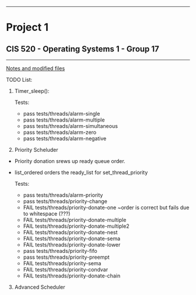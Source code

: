 ----------------------------------------------------------------
# Project 1
## CIS 520 - Operating Systems 1 -  Group 17
----------------------------------------------------------------
[Notes and modified files](https://github.com/C3sarz/CIS520-G17/blob/master/notes.txt)

TODO List:
1. Timer_sleep():

	Tests:
   - pass tests/threads/alarm-single
   - pass tests/threads/alarm-multiple
   - pass tests/threads/alarm-simultaneous   
   - pass tests/threads/alarm-zero
   - pass tests/threads/alarm-negative

2. Priority Scheluder

- Priority donation srews up ready queue order.
- list_ordered orders the ready_list for set_thread_priority 

	Tests:
	- pass tests/threads/alarm-priority
	- pass tests/threads/priority-change
	- FAIL tests/threads/priority-donate-one		~order is correct but fails due to whitespace (???)
	- FAIL tests/threads/priority-donate-multiple
	- FAIL tests/threads/priority-donate-multiple2
	- FAIL tests/threads/priority-donate-nest
	- FAIL tests/threads/priority-donate-sema
	- FAIL tests/threads/priority-donate-lower
	- pass tests/threads/priority-fifo
	- pass tests/threads/priority-preempt
	- FAIL tests/threads/priority-sema
	- FAIL tests/threads/priority-condvar
	- FAIL tests/threads/priority-donate-chain

3.  Advanced Scheduler
